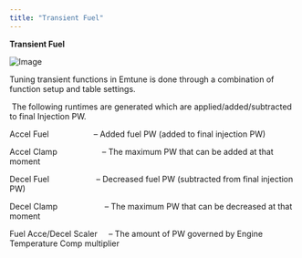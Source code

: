 ```yaml
---
title: "Transient Fuel"
---
```


**Transient Fuel** &nbsp;


![Image](</lib/Z Axis30.jpg>)


Tuning transient functions in Emtune is done through a combination of function setup and table settings.&nbsp;

&nbsp;The following runtimes are generated which are applied/added/subtracted to final Injection PW. &nbsp;


Accel Fuel&nbsp; &nbsp; &nbsp; &nbsp; &nbsp; &nbsp; &nbsp; &nbsp; &nbsp; &nbsp; – Added fuel PW (added to final injection PW)

Accel Clamp&nbsp; &nbsp; &nbsp; &nbsp; &nbsp; &nbsp; &nbsp; &nbsp; &nbsp; &nbsp; – The maximum PW that can be added at that moment

Decel Fuel &nbsp; &nbsp; &nbsp; &nbsp; &nbsp; &nbsp; &nbsp; &nbsp; &nbsp; &nbsp; – Decreased fuel PW (subtracted from final injection PW)

Decel Clamp &nbsp; &nbsp; &nbsp; &nbsp; &nbsp; &nbsp; &nbsp; &nbsp; &nbsp; &nbsp; – The maximum PW that can be decreased at that moment&nbsp;

Fuel Acce/Decel Scaler &nbsp; &nbsp; – The amount of PW governed by Engine Temperature Comp multiplier



